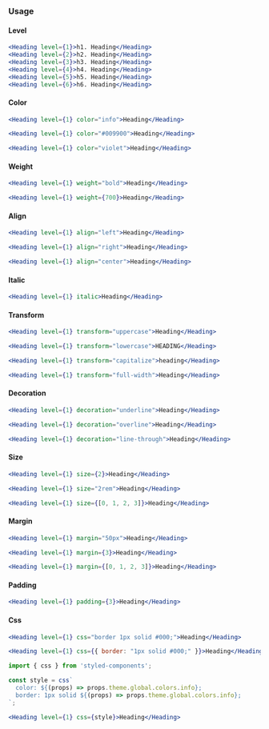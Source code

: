 ### Usage

#### Level

```jsx
<Heading level={1}>h1. Heading</Heading>
<Heading level={2}>h2. Heading</Heading>
<Heading level={3}>h3. Heading</Heading>
<Heading level={4}>h4. Heading</Heading>
<Heading level={5}>h5. Heading</Heading>
<Heading level={6}>h6. Heading</Heading>
```

#### Color

```jsx
<Heading level={1} color="info">Heading</Heading>
```
```jsx
<Heading level={1} color="#009900">Heading</Heading>
```
```jsx
<Heading level={1} color="violet">Heading</Heading>
```

#### Weight

```jsx
<Heading level={1} weight="bold">Heading</Heading>
```
```jsx
<Heading level={1} weight={700}>Heading</Heading>
```

#### Align

```jsx
<Heading level={1} align="left">Heading</Heading>
```
```jsx
<Heading level={1} align="right">Heading</Heading>
```
```jsx
<Heading level={1} align="center">Heading</Heading>
```

#### Italic

```jsx
<Heading level={1} italic>Heading</Heading>
```

#### Transform

```jsx
<Heading level={1} transform="uppercase">Heading</Heading>
```

```jsx
<Heading level={1} transform="lowercase">HEADING</Heading>
```

```jsx
<Heading level={1} transform="capitalize">heading</Heading>
```

```jsx
<Heading level={1} transform="full-width">Heading</Heading>
```

#### Decoration

```jsx
<Heading level={1} decoration="underline">Heading</Heading>
```

```jsx
<Heading level={1} decoration="overline">Heading</Heading>
```

```jsx
<Heading level={1} decoration="line-through">Heading</Heading>
```

#### Size

```jsx
<Heading level={1} size={2}>Heading</Heading>
```
```jsx
<Heading level={1} size="2rem">Heading</Heading>
```
```jsx
<Heading level={1} size={[0, 1, 2, 3]}>Heading</Heading>
```

#### Margin

```jsx
<Heading level={1} margin="50px">Heading</Heading>
```

```jsx
<Heading level={1} margin={3}>Heading</Heading>
```

```jsx
<Heading level={1} margin={[0, 1, 2, 3]}>Heading</Heading>
```

#### Padding

```jsx
<Heading level={1} padding={3}>Heading</Heading>
```

#### Css

```jsx
<Heading level={1} css="border 1px solid #000;">Heading</Heading>
```

```jsx
<Heading level={1} css={{ border: "1px solid #000;" }}>Heading</Heading>
```

```jsx
import { css } from 'styled-components';

const style = css`
  color: ${(props) => props.theme.global.colors.info};
  border: 1px solid ${(props) => props.theme.global.colors.info};
`;

<Heading level={1} css={style}>Heading</Heading>
```
